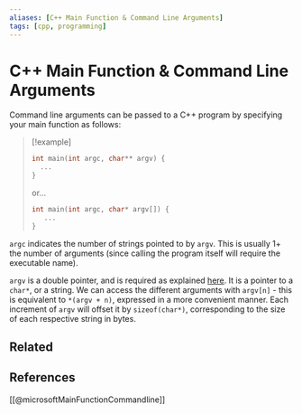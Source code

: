 ```yaml
---
aliases: [C++ Main Function & Command Line Arguments]
tags: [cpp, programming]
---
```

# C++ Main Function & Command Line Arguments

Command line arguments can be passed to a C++ program by specifying your main function as follows:

>[!example]
>```cpp
>int main(int argc, char** argv) {
>   ...
>}
>```
> or...
>```cpp
>int main(int argc, char* argv[]) {
>    ...
>}

`argc` indicates the number of strings pointed to by `argv`. This is usually 1+ the number of arguments (since calling the program itself will require the executable name).

`argv` is a double pointer, and is required as explained [here](https://stackoverflow.com/questions/7631282/pointer-to-pointer-with-argv/7638048). It is a pointer to a `char*`, or a string. We can access the different arguments with `argv[n]` - this is equivalent to `*(argv + n)`, expressed in a more convenient manner. Each increment of `argv` will offset it by `sizeof(char*)`, corresponding to the size of each respective string in bytes.

## Related

## References
[[@microsoftMainFunctionCommandline]]
